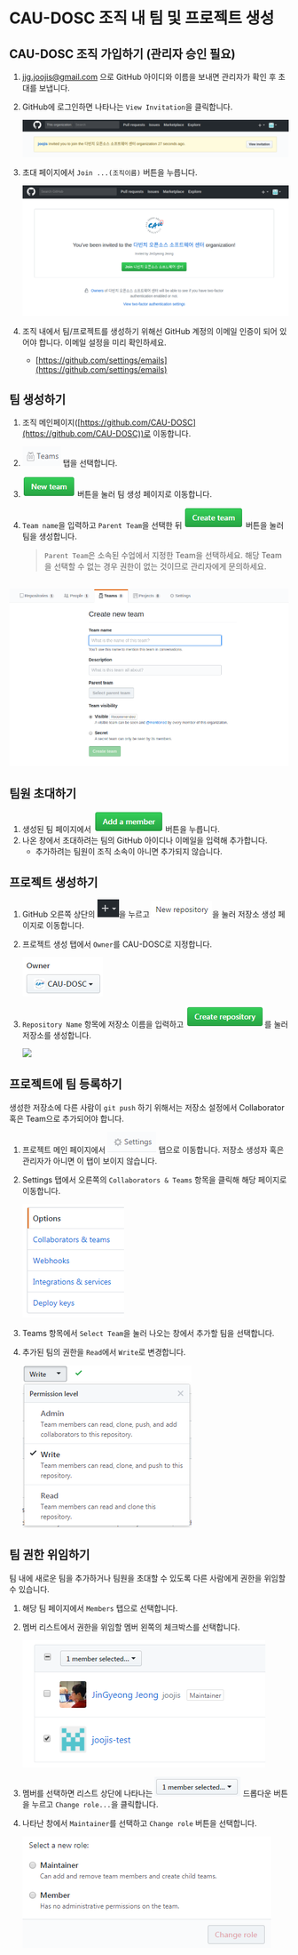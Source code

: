 # CAU-DOSC 조직 내 팀 및 프로젝트 생성

## CAU-DOSC 조직 가입하기 (관리자 승인 필요)

1. jjg.joojis@gmail.com 으로 GitHub 아이디와 이름을 보내면 관리자가 확인 후 초대를 보냅니다.
2. GitHub에 로그인하면 나타나는 `View Invitation`을 클릭합니다. 

   ![](images/org-invitation.PNG)

3. 초대 페이지에서 `Join ...(조직이름)` 버튼을 누릅니다.

   ![](images/org-join.PNG)

3. 조직 내에서 팀/프로젝트를 생성하기 위해선 GitHub 계정의 이메일 인증이 되어 있어야 합니다. 이메일 설정을 미리 확인하세요.
   - [https://github.com/settings/emails](https://github.com/settings/emails)

## 팀 생성하기

1. 조직 메인페이지([https://github.com/CAU-DOSC](https://github.com/CAU-DOSC))로 이동합니다.
2. ![](images/org-tab-teams.PNG) 탭을 선택합니다.
3. ![](images/org-new-team-button.PNG) 버튼을 눌러 팀 생성 페이지로 이동합니다.
4. `Team name`을 입력하고 `Parent Team`을 선택한 뒤 ![](images/org-create-team-button.PNG) 버튼을 눌러 팀을 생성합니다.

   > `Parent Team`은 소속된 수업에서 지정한 Team을 선택하세요. 해당 Team을 선택할 수 없는 경우 권한이 없는 것이므로 관리자에게 문의하세요.
   
   ![](images/org-create-new-team.PNG)

## 팀원 초대하기

1. 생성된 팀 페이지에서 ![](images/add-a-member-button.PNG) 버튼을 누릅니다.
2. 나온 창에서 초대하려는 팀의 GitHub 아이디나 이메일을 입력해 추가합니다.
   - 추가하려는 팀원이 조직 소속이 아니면 추가되지 않습니다.

## 프로젝트 생성하기

1. GitHub 오른쪽 상단의 ![](images/plus-button-on-the-top.PNG)을 누르고 ![](images/new-repository-button.PNG)을 눌러 저장소 생성 페이지로 이동합니다.
2. 프로젝트 생성 탭에서 `Owner`를 CAU-DOSC로 지정합니다.
   
   ![](images/create-new-repo-owner.PNG)

3. `Repository Name` 항목에 저장소 이름을 입력하고 ![](images/create-repository-button.PNG)를 눌러 저장소를 생성합니다.

   ![](images/create-new-repo-example.PNG)

## 프로젝트에 팀 등록하기

생성한 저장소에 다른 사람이 `git push` 하기 위해서는 저장소 설정에서 Collaborator 혹은 Team으로 추가되어야 합니다.

1. 프로젝트 메인 페이지에서 ![](images/repo-tab-settings.PNG) 탭으로 이동합니다. 저장소 생성자 혹은 관리자가 아니면 이 탭이 보이지 않습니다.
2. Settings 탭에서 오른쪽의 `Collaborators & Teams` 항목을 클릭해 해당 페이지로 이동합니다.

   ![](images/repo-settings-tabs.PNG)

3. Teams 항목에서 `Select Team`을 눌러 나오는 창에서 추가할 팀을 선택합니다.
4. 추가된 팀의 권한을 `Read`에서 `Write`로 변경합니다.

   ![](images/team-permission.PNG)

## 팀 권한 위임하기

팀 내에 새로운 팀을 추가하거나 팀원을 초대할 수 있도록 다른 사람에게 권한을 위임할 수 있습니다.

1. 해당 팀 페이지에서 `Members` 탭으로 선택합니다.
2. 멤버 리스트에서 권한을 위임할 멤버 왼쪽의 체크박스를 선택합니다.

   ![](images/member-list-example.PNG)

3. 멤버를 선택하면 리스트 상단에 나타나는 ![](images/team-member-selected.PNG) 드롭다운 버튼을 누르고 `Change role...`을 클릭합니다.
4. 나타난 창에서 `Maintainer`를 선택하고 `Change role` 버튼을 선택합니다.

   ![](images/team-select-a-new-role.PNG)
